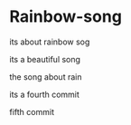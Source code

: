 # Rainbow-song
its about rainbow sog

its a beautiful song

the song about rain

its a fourth commit

fifth commit
